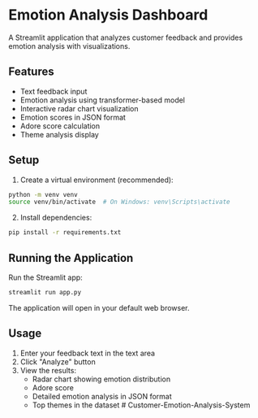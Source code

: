 # Emotion Analysis Dashboard

A Streamlit application that analyzes customer feedback and provides emotion analysis with visualizations.

## Features

- Text feedback input
- Emotion analysis using transformer-based model
- Interactive radar chart visualization
- Emotion scores in JSON format
- Adore score calculation
- Theme analysis display

## Setup

1. Create a virtual environment (recommended):

```bash
python -m venv venv
source venv/bin/activate  # On Windows: venv\Scripts\activate
```

2. Install dependencies:

```bash
pip install -r requirements.txt
```

## Running the Application

Run the Streamlit app:

```bash
streamlit run app.py
```

The application will open in your default web browser.

## Usage

1. Enter your feedback text in the text area
2. Click "Analyze" button
3. View the results:
   - Radar chart showing emotion distribution
   - Adore score
   - Detailed emotion analysis in JSON format
   - Top themes in the dataset
#   C u s t o m e r - E m o t i o n - A n a l y s i s - S y s t e m  
 
